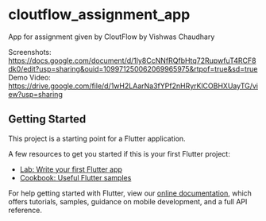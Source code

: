 # cloutflow_assignment_app

App for assignment given by CloutFlow
by Vishwas Chaudhary

Screenshots: https://docs.google.com/document/d/1ly8CcNNfRQfbHtq72RupwfuT4RCF8dk0/edit?usp=sharing&ouid=109971250062069965975&rtpof=true&sd=true
Demo Video: https://drive.google.com/file/d/1wH2LAarNa3fYPf2nHRyrKlCOBHXUayTG/view?usp=sharing

## Getting Started

This project is a starting point for a Flutter application.

A few resources to get you started if this is your first Flutter project:

- [Lab: Write your first Flutter app](https://flutter.dev/docs/get-started/codelab)
- [Cookbook: Useful Flutter samples](https://flutter.dev/docs/cookbook)

For help getting started with Flutter, view our
[online documentation](https://flutter.dev/docs), which offers tutorials,
samples, guidance on mobile development, and a full API reference.
